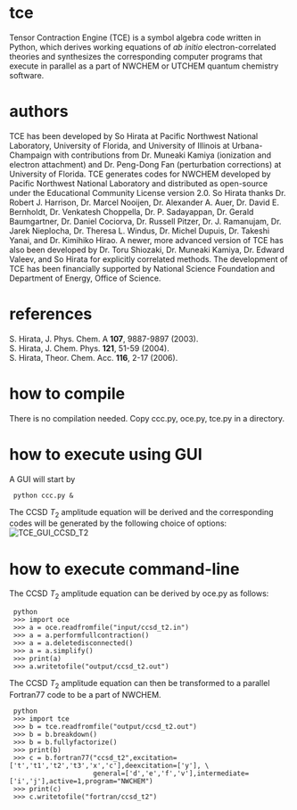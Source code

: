 # tce
Tensor Contraction Engine (TCE) is a symbol algebra code written in Python, which derives working equations of <i>ab initio</i> electron-correlated theories and synthesizes the corresponding computer programs that execute in parallel as a part of NWCHEM or UTCHEM quantum chemistry software.

# authors
TCE has been developed by So Hirata at Pacific Northwest National Laboratory, University of Florida, and University of Illinois at Urbana-Champaign with contributions from Dr. Muneaki Kamiya (ionization and electron attachment) and Dr. Peng-Dong Fan (perturbation corrections) at University of Florida. TCE generates codes for NWCHEM developed by Pacific Northwest National Laboratory and distributed as open-source under the Educational Community License version 2.0. So Hirata thanks Dr. Robert J. Harrison, Dr. Marcel Nooijen, Dr. Alexander A. Auer, Dr. David E. Bernholdt, Dr. Venkatesh Choppella, Dr. P. Sadayappan, Dr. Gerald Baumgartner, Dr. Daniel Cociorva, Dr. Russell Pitzer, Dr. J. Ramanujam, Dr. Jarek Nieplocha, Dr. Theresa L. Windus, Dr. Michel Dupuis, Dr. Takeshi Yanai, and Dr. Kimihiko Hirao. A newer, more advanced version of TCE has also been developed by Dr. Toru Shiozaki, Dr. Muneaki Kamiya, Dr. Edward Valeev, and So Hirata for explicitly correlated methods. The development of TCE has been financially supported by National Science Foundation and Department of Energy, Office of Science.

# references
S. Hirata, J. Phys. Chem. A <b>107</b>, 9887-9897 (2003). </br>
S. Hirata, J. Chem. Phys. <b>121</b>, 51-59 (2004). </br>
S. Hirata, Theor. Chem. Acc. <b>116</b>, 2-17 (2006).

# how to compile
There is no compilation needed. Copy ccc.py, oce.py, tce.py in a directory.

# how to execute using GUI
A GUI will start by

     python ccc.py &

The CCSD <i>T</i><sub>2</sub> amplitude equation will be derived and the corresponding codes will be generated by the following choice of options:
![TCE_GUI_CCSD_T2](https://github.com/sohirata/tce/assets/57192472/35875bf1-843a-47b6-8925-5134b18b2bff)


# how to execute command-line
The CCSD <i>T</i><sub>2</sub> amplitude equation can be derived by oce.py as follows:

     python
     >>> import oce
     >>> a = oce.readfromfile("input/ccsd_t2.in")
     >>> a = a.performfullcontraction()
     >>> a = a.deletedisconnected()
     >>> a = a.simplify()
     >>> print(a)
     >>> a.writetofile("output/ccsd_t2.out")

The CCSD <i>T</i><sub>2</sub> amplitude equation can then be transformed to a parallel Fortran77 code to be a part of NWCHEM.

     python
     >>> import tce
     >>> b = tce.readfromfile("output/ccsd_t2.out")
     >>> b = b.breakdown()
     >>> b = b.fullyfactorize()
     >>> print(b)
     >>> c = b.fortran77("ccsd_t2",excitation=['t','t1','t2','t3','x','c'],deexcitation=['y'], \
                         general=['d','e','f','v'],intermediate=['i','j'],active=1,program="NWCHEM")
     >>> print(c)
     >>> c.writetofile("fortran/ccsd_t2")


     
